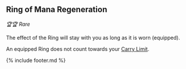 ## Ring of Mana Regeneration

_🏆🏆 Rare_ 

The effect of the Ring will stay with you as long as it is worn (equipped).

An equipped Ring does not count towards your [Carry Limit](../carry_limit.md). 

{% include footer.md %}